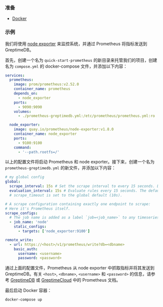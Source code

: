 ### 准备

- [Docker](https://www.docker.com/)

### 示例

我们将使用 [node exporter](https://github.com/prometheus/node_exporter) 来监控系统，并通过 Prometheus 将指标发送到 GreptimeDB。

首先，创建一个名为 `quick-start-prometheus` 的新目录来托管我们的项目，创建名为 `compose.yml` 的 docker-compose 文件，并添加以下内容：

```yaml
services:
  prometheus:
    image: prom/prometheus:v2.52.0
    container_name: prometheus
    depends_on:
      - node_exporter
    ports:
      - 9090:9090
    volumes:
      - ./prometheus-greptimedb.yml:/etc/prometheus/prometheus.yml:ro

  node_exporter:
    image: quay.io/prometheus/node-exporter:v1.8.0
    container_name: node_exporter
    ports:
      - 9100:9100
    command:
      - '--path.rootfs=/'
```

以上的配置文件将启动 Prometheus 和 node exporter。接下来，创建一个名为 `prometheus-greptimedb.yml` 的新文件，并添加以下内容：

```yaml
# my global config
global:
  scrape_interval: 15s # Set the scrape interval to every 15 seconds. Default is every 1 minute.
  evaluation_interval: 15s # Evaluate rules every 15 seconds. The default is every 1 minute.
  # scrape_timeout is set to the global default (10s).

# A scrape configuration containing exactly one endpoint to scrape:
# Here it's Prometheus itself.
scrape_configs:
  # The job name is added as a label `job=<job_name>` to any timeseries scraped from this config.
  - job_name: 'node'
    static_configs:
      - targets: ['node_exporter:9100']

remote_write:
  - url: https://<host>/v1/prometheus/write?db=<dbname>
    basic_auth:
      username: <username>
      password: <password>
```

通过上面的配置文件，Prometheus 从 node exporter 中抓取指标并将其发送到 GreptimeDB。有关 `<host>`, `<dbname>`, `<username>` 和 `<password>` 的信息，请参考 [GreptimeDB](/user-guide/clients/prometheus.md) 或 [GreptimeCloud](/greptimecloud/integrations/prometheus/quick-setup.md) 中的 Prometheus 文档。

最后启动 Docker 容器：

```bash
docker-compose up
```
